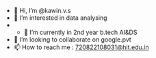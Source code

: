 - 👋 Hi, I’m @kawin.v.s
- 👀 I’m interested in  data analysing
- - 🌱 I’m currently in 2nd year b.tech AI&DS
- 💞️ I’m looking to collaborate on google.pvt
- 📫 How to reach me : 720822108031@hit.edu.in

<!---
720822108031/720822108031 is a ✨ special ✨ repository because its `README.md` (this file) appears on your GitHub profile.
You can click the Preview link to take a look at your changes.
--->
